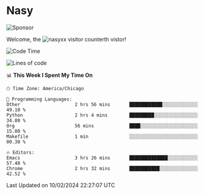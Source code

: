 # Nasy

<!--
<p align="center">
<img height="200" src="https://github-readme-stats.vercel.app/api?username=nasyxx&count_private=true&show_icons=true&theme=dracula&include_all_commits=true"/>
<img height="200" src="https://github-readme-stats.vercel.app/api/top-langs/?username=nasyxx&theme=dracula&hide=html,jupyter+notebook&count_private=true&show_icons=true"/>
</p>

  
----------------
-->

![Sponsor](https://img.shields.io/static/v1.svg?label=Sponsor&message=%E2%9D%A4&logo=GitHub&style=flat&color=pink)
 
Welcome, the ![nasyxx visitor counter](https://count.getloli.com/get/@nasyxx?theme=rule34)th vistor!
 
<!--START_SECTION:waka-->
![Code Time](http://img.shields.io/badge/Code%20Time-4%2C289%20hrs%2028%20mins-blue)

![Lines of code](https://img.shields.io/badge/From%20Hello%20World%20I%27ve%20Written-6.3%20million%20lines%20of%20code-blue)

📊 **This Week I Spent My Time On** 

```text
🕑︎ Time Zone: America/Chicago

💬 Programming Languages: 
Other                    2 hrs 56 mins       ████████████░░░░░░░░░░░░░   49.10 % 
Python                   2 hrs 4 mins        █████████░░░░░░░░░░░░░░░░   34.80 % 
Org                      56 mins             ████░░░░░░░░░░░░░░░░░░░░░   15.80 % 
Makefile                 1 min               ░░░░░░░░░░░░░░░░░░░░░░░░░   00.30 % 

🔥 Editors: 
Emacs                    3 hrs 26 mins       ██████████████░░░░░░░░░░░   57.48 % 
Chrome                   2 hrs 32 mins       ███████████░░░░░░░░░░░░░░   42.52 % 
```


 Last Updated on 10/02/2024 22:27:07 UTC
<!--END_SECTION:waka-->

<!-- ![visitors](https://visitor-badge.laobi.icu/badge?page_id=nasyxx.nasyxx) -->
